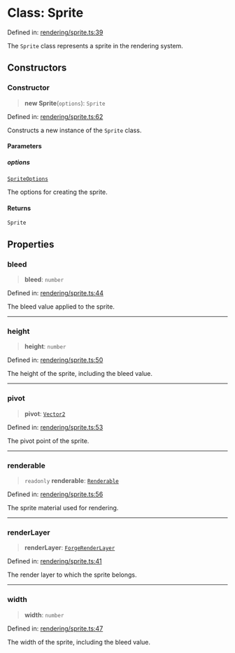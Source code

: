 # Class: Sprite

Defined in: [rendering/sprite.ts:39](https://github.com/Forge-Game-Engine/Forge/blob/7a38cd584d26e8fac97f61bf2359fb32ea34a7fc/src/rendering/sprite.ts#L39)

The `Sprite` class represents a sprite in the rendering system.

## Constructors

### Constructor

> **new Sprite**(`options`): `Sprite`

Defined in: [rendering/sprite.ts:62](https://github.com/Forge-Game-Engine/Forge/blob/7a38cd584d26e8fac97f61bf2359fb32ea34a7fc/src/rendering/sprite.ts#L62)

Constructs a new instance of the `Sprite` class.

#### Parameters

##### options

[`SpriteOptions`](../type-aliases/SpriteOptions.md)

The options for creating the sprite.

#### Returns

`Sprite`

## Properties

### bleed

> **bleed**: `number`

Defined in: [rendering/sprite.ts:44](https://github.com/Forge-Game-Engine/Forge/blob/7a38cd584d26e8fac97f61bf2359fb32ea34a7fc/src/rendering/sprite.ts#L44)

The bleed value applied to the sprite.

***

### height

> **height**: `number`

Defined in: [rendering/sprite.ts:50](https://github.com/Forge-Game-Engine/Forge/blob/7a38cd584d26e8fac97f61bf2359fb32ea34a7fc/src/rendering/sprite.ts#L50)

The height of the sprite, including the bleed value.

***

### pivot

> **pivot**: [`Vector2`](Vector2.md)

Defined in: [rendering/sprite.ts:53](https://github.com/Forge-Game-Engine/Forge/blob/7a38cd584d26e8fac97f61bf2359fb32ea34a7fc/src/rendering/sprite.ts#L53)

The pivot point of the sprite.

***

### renderable

> `readonly` **renderable**: [`Renderable`](Renderable.md)

Defined in: [rendering/sprite.ts:56](https://github.com/Forge-Game-Engine/Forge/blob/7a38cd584d26e8fac97f61bf2359fb32ea34a7fc/src/rendering/sprite.ts#L56)

The sprite material used for rendering.

***

### renderLayer

> **renderLayer**: [`ForgeRenderLayer`](ForgeRenderLayer.md)

Defined in: [rendering/sprite.ts:41](https://github.com/Forge-Game-Engine/Forge/blob/7a38cd584d26e8fac97f61bf2359fb32ea34a7fc/src/rendering/sprite.ts#L41)

The render layer to which the sprite belongs.

***

### width

> **width**: `number`

Defined in: [rendering/sprite.ts:47](https://github.com/Forge-Game-Engine/Forge/blob/7a38cd584d26e8fac97f61bf2359fb32ea34a7fc/src/rendering/sprite.ts#L47)

The width of the sprite, including the bleed value.
